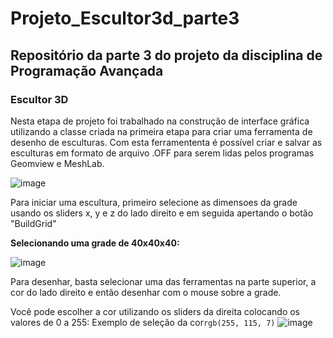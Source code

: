 # Projeto_Escultor3d_parte3
## Repositório da parte 3 do projeto da disciplina de Programação Avançada
### Escultor 3D

  Nesta etapa de projeto foi trabalhado na construção de interface gráfica utilizando a classe criada na primeira etapa para criar uma ferramenta de desenho de esculturas. Com esta ferramententa é possível criar e salvar as esculturas em formato de arquivo .OFF para serem lidas pelos programas Geomview e MeshLab. 
  
  ![image](https://user-images.githubusercontent.com/50055001/209261441-ea96edd0-8b3f-4f46-b917-d13e312e0988.png)
  

Para iniciar uma escultura, primeiro selecione as dimensoes da grade usando os sliders x, y e z do lado direito e em seguida apertando o botão "BuildGrid"

**Selecionando uma grade de 40x40x40:**

![image](https://user-images.githubusercontent.com/50055001/209283277-10ea121d-a192-4e07-956f-aa78060839ae.png)

Para desenhar, basta selecionar uma das ferramentas na parte superior, a cor do lado direito e então desenhar com o mouse sobre a grade.

Você pode escolher a cor utilizando os sliders da direita colocando os valores de 0 a 255: 
Exemplo de seleção da cor`rgb(255, 115, 7)`
![image](https://user-images.githubusercontent.com/50055001/209283962-bc86a2b3-7c71-4919-8697-c507b711bae5.png)

